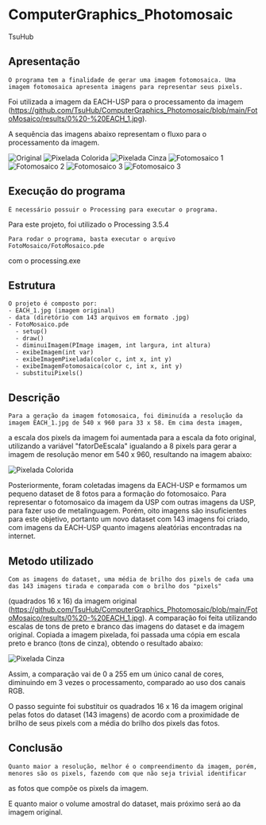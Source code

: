 # ComputerGraphics_Photomosaic

TsuHub

## Apresentação

<p align="left">

	O programa tem a finalidade de gerar uma imagem fotomosaica. Uma imagem fotomosaica apresenta imagens para representar seus pixels.
  Foi utilizada a imagem da EACH-USP para o processamento da imagem (https://github.com/TsuHub/ComputerGraphics_Photomosaic/blob/main/FotoMosaico/results/0%20-%20EACH_1.jpg).

  A sequência das imagens abaixo representam o fluxo para o processamento da imagem.
  
</p>

![Original](https://github.com/TsuHub/ComputerGraphics_Photomosaic/blob/main/FotoMosaico/results/0%20-%20EACH_1.jpg?raw=true)
![Pixelada Colorida](https://github.com/TsuHub/ComputerGraphics_Photomosaic/blob/main/FotoMosaico/results/0.1%20-%20ImagemPixeladaColorida.jpg?raw=true)
![Pixelada Cinza](https://github.com/TsuHub/ComputerGraphics_Photomosaic/blob/main/FotoMosaico/results/0.2%20-%20ImagemPixeladaCinza.jpg?raw=true)
![Fotomosaico 1](https://github.com/TsuHub/ComputerGraphics_Photomosaic/blob/main/FotoMosaico/results/0.3%20-%20Imagem%20Fotomosaica%201.jpg?raw=true)
![Fotomosaico 2](https://github.com/TsuHub/ComputerGraphics_Photomosaic/blob/main/FotoMosaico/results/Imagem%20Fotomosaica%205.jpg?raw=true)
![Fotomosaico 3](https://github.com/TsuHub/ComputerGraphics_Photomosaic/blob/main/FotoMosaico/results/Imagem%20Fotomosaica%206%20-%20Pixel%20aumentado%20em%208%20vezes.jpeg?raw=true)
![Fotomosaico 3](https://github.com/TsuHub/ComputerGraphics_Photomosaic/blob/main/FotoMosaico/results/Imagem%20Fotomosaica%207%20-%20Pixel%20aumentado%20em%204%20vezes.jpeg?raw=true)

## Execução do programa

<p align="left">

	É necessário possuir o Processing para executar o programa.
  Para este projeto, foi utilizado o Processing 3.5.4
	
	Para rodar o programa, basta executar o arquivo FotoMosaico/FotoMosaico.pde
  com o processing.exe
	
</p>

## Estrutura

<p align="left">

	O projeto é composto por:
    - EACH_1.jpg (imagem original)
    - data (diretório com 143 arquivos em formato .jpg)
    - FotoMosaico.pde
      - setup()
      - draw()
      - diminuiImagem(PImage imagem, int largura, int altura)
      - exibeImagem(int var)
      - exibeImagemPixelada(color c, int x, int y)
      - exibeImagemFotomosaica(color c, int x, int y)
      - substituiPixels()

</p>

## Descrição

<p align="left">

	Para a geração da imagem fotomosaica, foi diminuída a resolução da imagem EACH_1.jpg de 540 x 960 para 33 x 58. Em cima desta imagem,
  a escala dos pixels da imagem foi aumentada para a escala da foto original, utilizando a variável "fatorDeEscala" igualando a 8 pixels
  para gerar a imagem de resolução menor em 540 x 960, resultando na imagem abaixo:
  
  ![Pixelada Colorida](https://github.com/TsuHub/ComputerGraphics_Photomosaic/blob/main/FotoMosaico/results/0.1%20-%20ImagemPixeladaColorida.jpg?raw=true)
  
  Posteriormente, foram coletadas imagens da EACH-USP e formamos um pequeno dataset de 8 fotos para a formação do fotomosaico. Para representar
  o fotomosaico da imagem da USP com outras imagens da USP, para fazer uso de metalinguagem. Porém, oito imagens são insuficientes para este objetivo,
  portanto um novo dataset com 143 imagens foi criado, com imagens da EACH-USP quanto imagens aleatórias encontradas na internet.

</p>


## Metodo utilizado

<p align="left">

	Com as imagens do dataset, uma média de brilho dos pixels de cada uma das 143 imagens tirada e comparada com o brilho dos "pixels"
  (quadrados 16 x 16) da imagem original (https://github.com/TsuHub/ComputerGraphics_Photomosaic/blob/main/FotoMosaico/results/0%20-%20EACH_1.jpg).
  A comparação foi feita utilizando escalas de tons de preto e branco das imagens do dataset e da imagem original. Copiada a imagem pixelada,
  foi passada uma cópia em escala preto e branco (tons de cinza), obtendo o resultado abaixo:
  
  ![Pixelada Cinza](https://github.com/TsuHub/ComputerGraphics_Photomosaic/blob/main/FotoMosaico/results/0.2%20-%20ImagemPixeladaCinza.jpg?raw=true)
  
  Assim, a comparação vai de 0 a 255 em um único canal de cores, diminuindo em 3 vezes o processamento, comparado ao uso dos canais RGB.
  
  O passo seguinte foi substituir os quadrados 16 x 16 da imagem original pelas fotos do dataset (143 imagens) de acordo com a proximidade de brilho
  de seus pixels com a média do brilho dos pixels das fotos.
  
</p>


## Conclusão

<p align="left">

	Quanto maior a resolução, melhor é o compreendimento da imagem, porém, menores são os pixels, fazendo com que não seja trivial identificar
  as fotos que compõe os pixels da imagem.
  
  E quanto maior o volume amostral do dataset, mais próximo será ao da imagem original.
  
</p>

